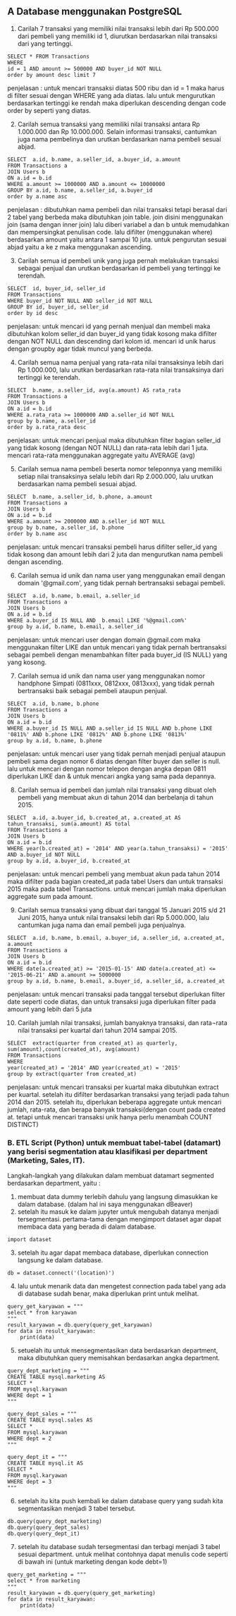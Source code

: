 ## A Database menggunakan PostgreSQL

1. Carilah 7 transaksi yang memiliki nilai transaksi lebih dari Rp 500.000 dari
pembeli yang memiliki id 1, diurutkan berdasarkan nilai transaksi dari yang
tertinggi.
```
SELECT * FROM Transactions
WHERE 
id = 1 AND amount >= 500000 AND buyer_id NOT NULL
order by amount desc limit 7
```

penjelasan : untuk mencari transaksi diatas 500 ribu dan id = 1 maka harus di filter sesuai dengan WHERE yang ada diatas. lalu untuk mengurutkan berdasarkan tertinggi ke rendah maka diperlukan descending dengan code order by seperti yang diatas.

2. Carilah semua transaksi yang memiliki nilai transaksi antara Rp 1.000.000 dan Rp
10.000.000. Selain informasi transaksi, cantumkan juga nama pembelinya dan
urutkan berdasarkan nama pembeli sesuai abjad.

```
SELECT  a.id, b.name, a.seller_id, a.buyer_id, a.amount
FROM Transactions a
JOIN Users b 
ON a.id = b.id
WHERE a.amount >= 1000000 AND a.amount <= 10000000
GROUP BY a.id, b.name, a.seller_id, a.buyer_id
order by a.name asc
```
penjelasan : dibutuhkan nama pembeli dan nilai transaksi tetapi berasal dari 2 tabel yang berbeda maka dibutuhkan join table. join disini menggunakan join (sama dengan inner join) lalu diberi variabel a dan b untuk memudahkan dan mempersingkat penulisan code. lalu difilter (menggunakan where) berdasarkan amount yaitu antara 1 sampai 10 juta. untuk pengurutan sesuai abjad yaitu a ke z maka menggunakan ascending.

3. Carilah semua id pembeli unik yang juga pernah melakukan transaksi sebagai
penjual dan urutkan berdasarkan id pembeli yang tertinggi ke terendah.
```
SELECT  id, buyer_id, seller_id
FROM Transactions 
WHERE buyer_id NOT NULL AND seller_id NOT NULL
GROUP BY id, buyer_id, seller_id
order by id desc
```
penjelasan: untuk mencari id yang pernah menjual dan membeli maka dibutuhkan kolom seller_id dan buyer_id yang tidak kosong maka difilter dengan NOT NULL dan descending dari kolom id. mencari id unik harus dengan groupby agar tidak muncul yang berbeda.

4. Carilah semua nama penjual yang rata-rata nilai transaksinya lebih dari Rp
1.000.000, lalu urutkan berdasarkan rata-rata nilai transaksinya dari tertinggi ke terendah.
```
SELECT  b.name, a.seller_id, avg(a.amount) AS rata_rata
FROM Transactions a
JOIN Users b 
ON a.id = b.id
WHERE a.rata_rata >= 1000000 AND a.seller_id NOT NULL
group by b.name, a.seller_id
order by a.rata_rata desc
```
penjelasan: untuk mencari penjual maka dibutuhkan filter bagian seller_id yang tidak kosong (dengan NOT NULL) dan rata-rata lebih dari 1 juta. mencari rata-rata menggunakan aggregate yaitu AVERAGE (avg)


5. Carilah semua nama pembeli beserta nomor teleponnya yang memiliki setiap nilai
transaksinya selalu lebih dari Rp 2.000.000, lalu urutkan berdasarkan nama pembeli
sesuai abjad.
```
SELECT  b.name, a.seller_id, b.phone, a.amount
FROM Transactions a
JOIN Users b 
ON a.id = b.id
WHERE a.amount >= 2000000 AND a.seller_id NOT NULL
group by b.name, a.seller_id, b.phone
order by b.name asc
```
penjelasan: untuk mencari transaksi pembeli harus difilter seller_id yang tidak kosong dan amount lebih dari 2 juta dan mengurutkan nama pembeli dengan ascending.

6. Carilah semua id unik dan nama user yang menggunakan email dengan domain
'@gmail.com', yang tidak pernah bertransaksi sebagai pembeli.
```
SELECT  a.id, b.name, b.email, a.seller_id
FROM Transactions a
JOIN Users b 
ON a.id = b.id
WHERE a.buyer_id IS NULL AND  b.email LIKE '%@gmail.com%'
group by a.id, b.name, b.email, a.seller_id
```
penjelasan: untuk mencari user dengan domain @gmail.com maka menggunakan filter LIKE dan untuk mencari yang tidak pernah bertransaksi sebagai pembeli dengan menambahkan filter pada buyer_id (IS NULL) yang yang kosong.

7. Carilah semua id unik dan nama user yang menggunakan nomor handphone Simpati
(0811xxx, 0812xxx, 0813xxx), yang tidak pernah bertransaksi baik sebagai pembeli
ataupun penjual.
```
SELECT  a.id, b.name, b.phone
FROM Transactions a
JOIN Users b 
ON a.id = b.id
WHERE a.buyer_id IS NULL AND a.seller_id IS NULL AND b.phone LIKE '0811%' AND b.phone LIKE '0812%' AND b.phone LIKE '0813%'
group by a.id, b.name, b.phone
```
penjelasan: untuk mencari user yang tidak pernah menjadi penjual ataupun pembeli sama degan nomor 6 diatas dengan filter buyer dan seller is null. lalu untuk mencari dengan nomor telepon dengan angka depan 0811 diperlukan LIKE dan & untuk mencari angka yang sama pada depannya.


8. Carilah semua id pembeli dan jumlah nilai transaksi yang dibuat oleh pembeli
yang membuat akun di tahun 2014 dan berbelanja di tahun 2015.
```
SELECT  a.id, a.buyer_id, b.created_at, a.created_at AS tahun_transaksi, sum(a.amount) AS total
FROM Transactions a
JOIN Users b 
ON a.id = b.id
WHERE year(b.created_at) = '2014' AND year(a.tahun_transaksi) = '2015' AND a.buyer_id NOT NULL
group by a.id, a.buyer_id, b.created_at
```
penjelasan: untuk mencari pembeli yang membuat akun pada tahun 2014 maka difilter pada bagian created_at pada tabel Users dan untuk transaksi 2015 maka pada tabel Transactions. untuk mencari jumlah maka diperlukan aggregate sum pada amount.

9. Carilah semua transaksi yang dibuat dari tanggal 15 Januari 2015 s/d 21 Juni
2015, hanya untuk nilai transaksi lebih dari Rp 5.000.000, lalu cantumkan juga
nama dan email pembeli juga penjualnya.
```
SELECT  a.id, b.name, b.email, a.buyer_id, a.seller_id, a.created_at, a.amount
FROM Transactions a
JOIN Users b 
ON a.id = b.id
WHERE date(a.created_at) >= '2015-01-15' AND date(a.created_at) <= '2015-06-21' AND a.amount >= 5000000
group by a.id, b.name, b.email, a.buyer_id, a.seller_id, a.created_at
```
penjelasan: untuk mencari transaksi pada tanggal tersebut diperlukan filter date seperti code diatas, dan untuk transaksi juga diperlukan filter pada amount yang lebih dari 5 juta

10. Carilah jumlah nilai transaksi, jumlah banyaknya transaksi, dan rata¬rata nilai
transaksi per kuartal dari tahun 2014 sampai 2015.
```
SELECT  extract(quarter from created_at) as quarterly, sum(amount),count(created_at), avg(amount)
FROM Transactions
WHERE
year(created_at) = '2014' AND year(created_at) = '2015'
group by extract(quarter from created_at)
```
penjelasan: untuk mencari transaksi per kuartal maka dibutuhkan extract per kuartal. setelah itu difilter berdasarkan transaksi yang terjadi pada tahun 2014 dan 2015. setelah itu, diperlukan beberapa aggregate untuk mencari jumlah, rata-rata, dan berapa banyak transaksi(dengan count pada created at. tetapi untuk mencari transaksi unik hanya perlu menambah COUNT DISTINCT)

### B. ETL Script (Python) untuk membuat tabel-tabel (datamart) yang berisi segmentation atau klasifikasi per department (Marketing, Sales, IT).

Langkah-langkah yang dilakukan dalam membuat datamart segmented berdasarkan department, yaitu :
1. membuat data dummy terlebih dahulu yang langsung dimasukkan ke dalam database. (dalam hal ini saya menggunakan dBeaver)
2. setelah itu masuk ke dalam jupyter untuk mengubah datanya menjadi tersegmentasi. pertama-tama dengan mengimport dataset agar dapat membaca data yang berada di dalam database.
```
import dataset
```
3. setelah itu agar dapat membaca database, diperlukan connection langsung ke dalam database.
```
db = dataset.connect('(location)')
```
4. lalu untuk menarik data dan mengetest connection pada tabel yang ada di database sudah benar, maka diperlukan print untuk melihat.
```
query_get_karyawan = """
select * from karyawan
"""
result_karyawan = db.query(query_get_karyawan)
for data in result_karyawan:
    print(data)
```
5. setuelah itu untuk mensegmentasikan data berdasarkan department, maka dibutuhkan query memisahkan berdasarkan angka department.
```
query_dept_marketing = """
CREATE TABLE mysql.marketing AS
SELECT * 
FROM mysql.karyawan
WHERE dept = 1
"""

query_dept_sales = """
CREATE TABLE mysql.sales AS
SELECT * 
FROM mysql.karyawan
WHERE dept = 2
"""

query_dept_it = """
CREATE TABLE mysql.it AS
SELECT * 
FROM mysql.karyawan
WHERE dept = 3
"""
```
6. setelah itu kita push kembali ke dalam database query yang sudah kita segmentasikan menjadi 3 tabel tersebut.
```
db.query(query_dept_marketing)
db.query(query_dept_sales)
db.query(query_dept_it)
```
7. setelah itu database sudah tersegmentasi dan terbagi menjadi 3 tabel sesuai department. untuk melihat contohnya dapat menulis code seperti di bawah ini (untuk marketing dengan kode debt=1)
```
query_get_marketing = """
select * from marketing
"""
result_karyawan = db.query(query_get_marketing)
for data in result_karyawan:
    print(data)
```
